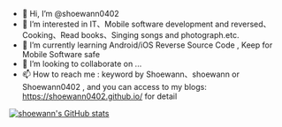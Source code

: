 - 👋 Hi, I’m @shoewann0402
- 👀 I’m interested in IT、Mobile software development and reversed、Cooking、Read books、Singing songs and photograph.etc.
- 🌱 I’m currently learning Android/iOS Reverse Source Code , Keep for Mobile Software safe 
- 💞️ I’m looking to collaborate on ...
- 📫 How to reach me : keyword by Shoewann、shoewann or Shoewann0402 , and you can access to my blogs: https://shoewann0402.github.io/ for detail

<!---
shoewann0402/shoewann0402 is a ✨ special ✨ repository because its `README.md` (this file) appears on your GitHub profile.
You can click the Preview link to take a look at your changes.
--->

[![shoewann's GitHub stats](https://github-readme-stats.vercel.app/api?username=shoewann0402)](https://github.com/anuraghazra/github-readme-stats)
